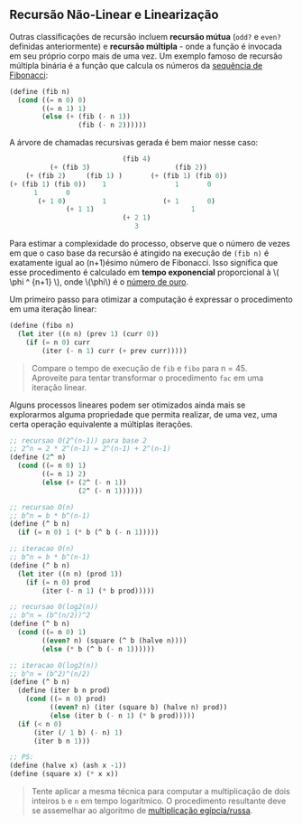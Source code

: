 ## Recursão Não-Linear e Linearização

Outras classificações de recursão incluem **recursão mútua** (`odd?` e `even?` definidas anteriormente) e **recursão múltipla** - onde a função é invocada em seu próprio corpo mais de uma vez.
Um exemplo famoso de recursão múltipla binária é a função que calcula os números da [sequência de Fibonacci](https://en.wikipedia.org/wiki/Fibonacci_number):

```scheme
(define (fib n)
  (cond ((= n 0) 0)
        ((= n 1) 1)
        (else (+ (fib (- n 1))
                 (fib (- n 2))))))
```

A árvore de chamadas recursivas gerada é bem maior nesse caso:

```scheme
                            (fib 4)
          (+ (fib 3)                     (fib 2))
    (+ (fib 2)     (fib 1) )       (+ (fib 1) (fib 0))
(+ (fib 1) (fib 0))    1                 1       0
      1       0
       (+ 1 0)         1              (+ 1       0)
              (+ 1 1)                        1
                            (+ 2 1)
                               3
```

Para estimar a complexidade do processo, observe que o número de vezes em que o caso base da recursão é atingido na execução de `(fib n)` é exatamente igual ao (n+1)ésimo número de Fibonacci.
Isso significa que esse procedimento é calculado em **tempo exponencial** proporcional à \\( \phi ^ {n+1} \\), onde \\(\phi\\) é o [número de ouro](https://en.wikipedia.org/wiki/Golden_ratio).

Um primeiro passo para otimizar a computação é expressar o procedimento em uma iteração linear:

```scheme
(define (fibo n)
  (let iter ((n n) (prev 1) (curr 0))
    (if (= n 0) curr
        (iter (- n 1) curr (+ prev curr)))))
```

> Compare o tempo de execução de `fib` e `fibo` para n = 45. <br/>
> Aproveite para tentar transformar o procedimento `fac` em uma iteração linear.

Alguns processos lineares podem ser otimizados ainda mais se explorarmos alguma propriedade que permita realizar, de uma vez, uma certa operação equivalente a múltiplas iterações.

```scheme
;; recursao O(2^(n-1)) para base 2
;; 2^n = 2 * 2^(n-1) = 2^(n-1) + 2^(n-1)
(define (2^ n)
  (cond ((= n 0) 1)
        ((= n 1) 2)
        (else (+ (2^ (- n 1))
                 (2^ (- n 1))))))

;; recursao O(n)
;; b^n = b * b^(n-1)
(define (^ b n)
  (if (= n 0) 1 (* b (^ b (- n 1)))))

;; iteracao O(n)
;; b^n = b * b^(n-1)
(define (^ b n)
  (let iter ((n n) (prod 1))
    (if (= n 0) prod
        (iter (- n 1) (* b prod)))))

;; recursao O(log2(n))
;; b^n = (b^(n/2))^2
(define (^ b n)
  (cond ((= n 0) 1)
        ((even? n) (square (^ b (halve n))))
        (else (* b (^ b (- n 1))))))

;; iteracao O(log2(n))
;; b^n = (b^2)^(n/2)
(define (^ b n)
  (define (iter b n prod)
    (cond ((= n 0) prod)
          ((even? n) (iter (square b) (halve n) prod))
          (else (iter b (- n 1) (* b prod)))))
  (if (< n 0)
      (iter (/ 1 b) (- n) 1)
      (iter b n 1)))

```

```scheme
;; PS:
(define (halve x) (ash x -1))
(define (square x) (* x x))
```

> Tente aplicar a mesma técnica para computar a multiplicação de dois inteiros `b` e `n` em tempo logarítmico.
> O procedimento resultante deve se assemelhar ao algoritmo de [multiplicação egípcia/russa](https://en.wikipedia.org/wiki/Ancient_Egyptian_multiplication).
